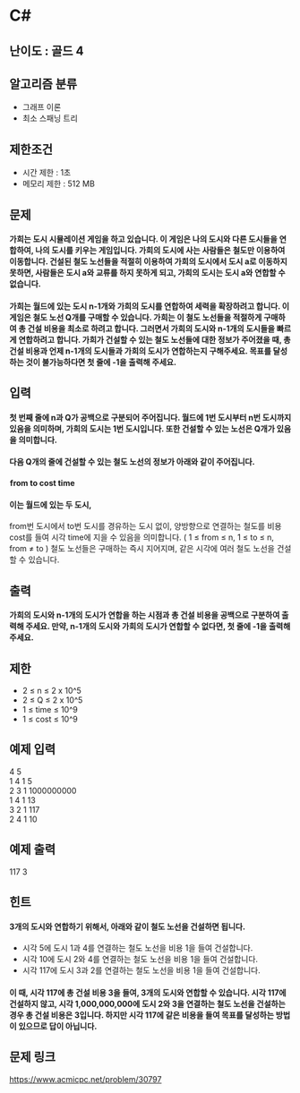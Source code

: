 # C#

## 난이도 : 골드 4

## 알고리즘 분류
  - 그래프 이론
  - 최소 스패닝 트리

## 제한조건
  - 시간 제한 : 1초
  - 메모리 제한 : 512 MB

## 문제
#### 가희는 도시 시뮬레이션 게임을 하고 있습니다. 이 게임은 나의 도시와 다른 도시들을 연합하여, 나의 도시를 키우는 게임입니다. 가희의 도시에 사는 사람들은 철도만 이용하여 이동합니다. 건설된 철도 노선들을 적절히 이용하여 가희의 도시에서 도시 a로 이동하지 못하면, 사람들은 도시 a와 교류를 하지 못하게 되고, 가희의 도시는 도시 a와 연합할 수 없습니다.
#### 가희는 월드에 있는 도시 n-1개와 가희의 도시를 연합하여 세력을 확장하려고 합니다. 이 게임은 철도 노선 Q개를 구매할 수 있습니다. 가희는 이 철도 노선들을 적절하게 구매하여 총 건설 비용을 최소로 하려고 합니다. 그러면서 가희의 도시와 n-1개의 도시들을 빠르게 연합하려고 합니다. 가희가 건설할 수 있는 철도 노선들에 대한 정보가 주어졌을 때, 총 건설 비용과 언제 n-1개의 도시들과 가희의 도시가 연합하는지 구해주세요. 목표를 달성하는 것이 불가능하다면 첫 줄에 -1을 출력해 주세요.

## 입력
#### 첫 번째 줄에 n과 Q가 공백으로 구분되어 주어집니다. 월드에 1번 도시부터 n번 도시까지 있음을 의미하며, 가희의 도시는 1번 도시입니다. 또한 건설할 수 있는 노선은 Q개가 있음을 의미합니다.
#### 다음 Q개의 줄에 건설할 수 있는 철도 노선의 정보가 아래와 같이 주어집니다.
####  from to cost time
#### 이는 월드에 있는 두 도시, 
from번 도시에서 
to번 도시를 경유하는 도시 없이, 양방향으로 연결하는 철도를 비용 
cost를 들여 시각 
time에 지을 수 있음을 의미합니다. ( 1 ≤ from ≤ n, 1 ≤ to ≤ n, from ≠ to ) 철도 노선들은 구매하는 즉시 지어지며, 같은 시각에 여러 철도 노선을 건설할 수 있습니다.

## 출력
#### 가희의 도시와 n-1개의 도시가 연합을 하는 시점과 총 건설 비용을 공백으로 구분하여 출력해 주세요. 만약, n-1개의 도시와 가희의 도시가 연합할 수 없다면, 첫 줄에 -1을 출력해 주세요.

## 제한
  - 2 ≤ n ≤ 2 x 10^5
  - 2 ≤ Q ≤ 2 x 10^5
  - 1 ≤ time ≤ 10^9
  - 1 ≤ cost ≤ 10^9

## 예제 입력
4 5<br/>
1 4 1 5<br/>
2 3 1 1000000000<br/>
1 4 1 13<br/>
3 2 1 117<br/>
2 4 1 10<br/>

## 예제 출력
117 3<br/>

## 힌트
#### 3개의 도시와 연합하기 위해서, 아래와 같이 철도 노선을 건설하면 됩니다.
  - 시각 5에 도시 1과 4를 연결하는 철도 노선을 비용 1을 들여 건설합니다.
  - 시각 10에 도시 2와 4를 연결하는 철도 노선을 비용 1을 들여 건설합니다.
  - 시각 117에 도시 3과 2를 연결하는 철도 노선을 비용 1을 들여 건설합니다.
#### 이 때, 시각 117에 총 건설 비용 3을 들여, 3개의 도시와 연합할 수 있습니다. 시각 117에 건설하지 않고, 시각 1,000,000,000에 도시 2와 3을 연결하는 철도 노선을 건설하는 경우 총 건설 비용은 3입니다. 하지만 시각 117에 같은 비용을 들여 목표를 달성하는 방법이 있으므로 답이 아닙니다.

## 문제 링크
https://www.acmicpc.net/problem/30797